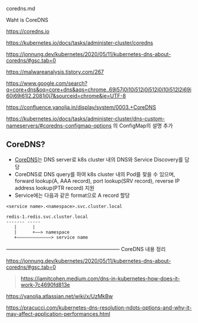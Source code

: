 coredns.md


Waht is CoreDNS





https://coredns.io

https://kubernetes.io/docs/tasks/administer-cluster/coredns

https://jonnung.dev/kubernetes/2020/05/11/kubernetes-dns-about-coredns/#gsc.tab=0


https://malwareanalysis.tistory.com/267


https://www.google.com/search?q=core+dns&oq=core+dns&aqs=chrome..69i57j0i10i512j0i512j0i10i512l2j69i60j69i61l2.2081j0j7&sourceid=chrome&ie=UTF-8





https://confluence.yanolja.in/display/system/0003.+CoreDNS







https://kubernetes.io/docs/tasks/administer-cluster/dns-custom-nameservers/#coredns-configmap-options
의 ConfigMap의 설명 추가







## CoreDNS?
* [CoreDNS](https://coredns.io)는 DNS server로 k8s cluster 내의 DNS와 Service Discovery를 담당
* CoreDNS로 DNS query를 하여 k8s cluster 내의 Pod를 찾을 수 있으며, forward lookup(A, AAA record), port lookup(SRV record), reverse IP address lookup(PTR record) 지원
* Service에는 다음과 같은 format으로 A record 할당
```
<service name>.<namespace>.svc.cluster.local
```
```
redis-1.redis.svc.cluster.local
------- -----
   |      |
   |      +—–> namespace
   +—–—–—–—–—–—––> service name
```







——————————————————————
CoreDNS 내용 정리

https://jonnung.dev/kubernetes/2020/05/11/kubernetes-dns-about-coredns/#gsc.tab=0

> https://iamitcohen.medium.com/dns-in-kubernetes-how-does-it-work-7c4690fd813e

https://yanolja.atlassian.net/wiki/x/UzMkBw

https://pracucci.com/kubernetes-dns-resolution-ndots-options-and-why-it-may-affect-application-performances.html






